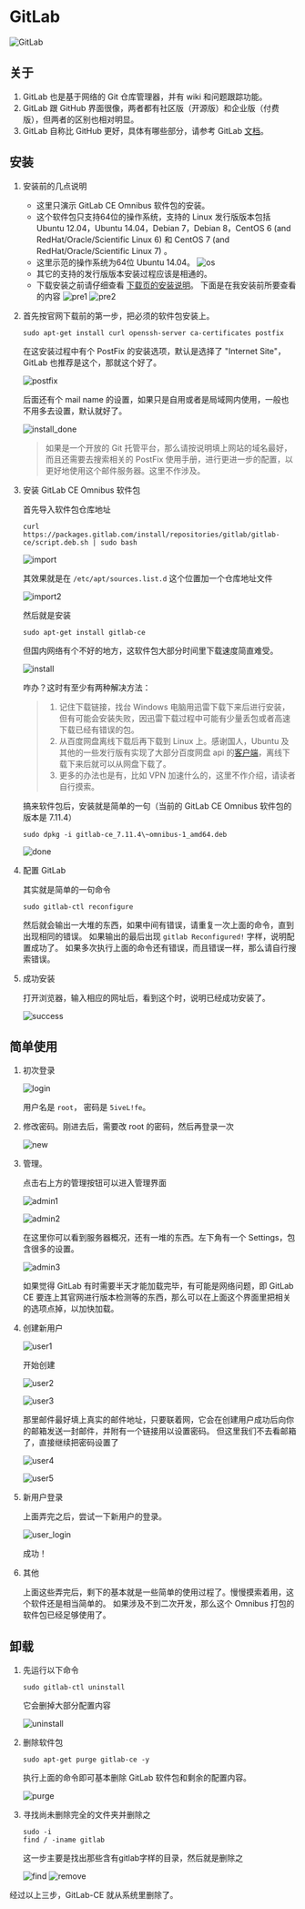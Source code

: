 # GitLab
![GitLab][6]
## 关于
1. GitLab 也是基于网络的 Git 仓库管理器，并有 wiki 和问题跟踪功能。
2. GitLab 跟 GitHub 界面很像，两者都有社区版（开源版）和企业版（付费版），但两者的区别也相对明显。
3. GitLab 自称比 GitHub 更好，具体有哪些部分，请参考 GitLab [文档][5]。

## 安装
1. 安装前的几点说明
    + 这里只演示 GitLab CE Omnibus 软件包的安装。
    + 这个软件包只支持64位的操作系统，支持的 Linux 发行版版本包括 Ubuntu 12.04，Ubuntu 14.04，Debian 7，Debian 8，CentOS 6 (and RedHat/Oracle/Scientific Linux 6) 和 CentOS 7 (and RedHat/Oracle/Scientific Linux 7) 。
    + 这里示范的操作系统为64位 Ubuntu 14.04。
     ![os][8]
    + 其它的支持的发行版版本安装过程应该是相通的。
    + 下载安装之前请仔细查看 [下载页的安装说明][7]。
      下面是在我安装前所要查看的内容
      ![pre1][9]
      ![pre2][10]

2. 首先按官网下载前的第一步，把必须的软件包安装上。
    ```
    sudo apt-get install curl openssh-server ca-certificates postfix
    ```

    在这安装过程中有个 PostFix 的安装选项，默认是选择了 "Internet Site"，GitLab 也推荐是这个，那就这个好了。

    ![postfix][11]

    后面还有个 mail name 的设置，如果只是自用或者是局域网内使用，一般也不用多去设置，默认就好了。

    ![install_done][12]

    >如果是一个开放的 Git 托管平台，那么请按说明填上网站的域名最好，而且还需要去搜索相关的 PostFix 使用手册，进行更进一步的配置，以更好地使用这个邮件服务器。这里不作涉及。

3. 安装 GitLab CE Omnibus 软件包

    首先导入软件包仓库地址
    ```
    curl https://packages.gitlab.com/install/repositories/gitlab/gitlab-ce/script.deb.sh | sudo bash
    ```
    ![import][13]

    其效果就是在 `/etc/apt/sources.list.d` 这个位置加一个仓库地址文件

    ![import2][14]

    然后就是安装
    ```
    sudo apt-get install gitlab-ce
    ```
    但国内网络有个不好的地方，这软件包大部分时间里下载速度简直难受。

    ![install][15]

    咋办？这时有至少有两种解决方法：
    > 1. 记住下载链接，找台 Windows 电脑用迅雷下载下来后进行安装，但有可能会安装失败，因迅雷下载过程中可能有少量丢包或者高速下载已经有错误的包。
    > 2. 从百度网盘离线下载后再下载到 Linux 上。感谢国人，Ubuntu 及其他的一些发行版有实现了大部分百度网盘 api 的[客户端][16]，离线下载下来后就可以从网盘下载了。
    > 3. 更多的办法也是有，比如 VPN 加速什么的，这里不作介绍，请读者自行摸索。

    搞来软件包后，安装就是简单的一句（当前的 GitLab CE Omnibus 软件包的版本是 7.11.4）
    ```
    sudo dpkg -i gitlab-ce_7.11.4\~omnibus-1_amd64.deb
    ```

    ![done][17]

4. 配置 GitLab

    其实就是简单的一句命令
    ```
    sudo gitlab-ctl reconfigure
    ```

    然后就会输出一大堆的东西，如果中间有错误，请重复一次上面的命令，直到出现相同的错误。
    如果输出的最后出现 `gitlab Reconfigured!` 字样，说明配置成功了。
    如果多次执行上面的命令还有错误，而且错误一样，那么请自行搜索错误。

5. 成功安装

    打开浏览器，输入相应的网址后，看到这个时，说明已经成功安装了。

    ![success][18]


## 简单使用

1. 初次登录

    ![login][19]

    用户名是 `root`， 密码是 `5iveL!fe`。

2. 修改密码。刚进去后，需要改 root 的密码，然后再登录一次

    ![new][20]

3. 管理。

    点击右上方的管理按钮可以进入管理界面

    ![admin1][21]

    ![admin2][23]

    在这里你可以看到服务器概况，还有一堆的东西。左下角有一个 Settings，包含很多的设置。

    ![admin3][22]

    如果觉得 GitLab 有时需要半天才能加载完毕，有可能是网络问题，即 GitLab CE 要连上其官网进行版本检测等的东西，那么可以在上面这个界面里把相关的选项点掉，以加快加载。

4. 创建新用户

    ![user1][24]

    开始创建

    ![user2][25]

    ![user3][26]

    那里邮件最好填上真实的邮件地址，只要联着网，它会在创建用户成功后向你的邮箱发送一封邮件，并附有一个链接用以设置密码。
    但这里我们不去看邮箱了，直接继续把密码设置了

    ![user4][27]

    ![user5][28]

5. 新用户登录

    上面弄完之后，尝试一下新用户的登录。

    ![user_login][29]

    成功！

6. 其他

    上面这些弄完后，剩下的基本就是一些简单的使用过程了。慢慢摸索着用，这个软件还是相当简单的。
    如果涉及不到二次开发，那么这个 Omnibus 打包的软件包已经足够使用了。


## 卸载
1. 先运行以下命令

    ```
    sudo gitlab-ctl uninstall
    ```
    它会删掉大部分配置内容

    ![uninstall][1]

2. 删除软件包

    ```
    sudo apt-get purge gitlab-ce -y
    ```
    执行上面的命令即可基本删除 GitLab 软件包和剩余的配置内容。

    ![purge][2]

3. 寻找尚未删除完全的文件夹并删除之
    ```
    sudo -i
    find / -iname gitlab
    ```
    这一步主要是找出那些含有gitlab字样的目录，然后就是删除之

    ![find][3]
    ![remove][4]

经过以上三步，GitLab-CE 就从系统里删除了。


[1]: images/gitlab/gitlab_uninstall.png
[2]: images/gitlab/gitlab_purge.png
[3]: images/gitlab/gitlab_find.png
[4]: images/gitlab/gitlab_remove.png
[5]: https://about.gitlab.com/better-than-github/
[6]: images/gitlab/gitlab.png
[7]: https://about.gitlab.com/downloads/
[8]: images/gitlab/gitlab_install_os.png
[9]: images/gitlab/gitlab_pre_one.png
[10]: images/gitlab/gitlab_pre_two.png
[11]: images/gitlab/gitlab_postfix.png
[12]: images/gitlab/gitlab_postfix2.png
[13]: images/gitlab/gitlab_import_repo.png
[14]: images/gitlab/gitlab_import_repo2.png
[15]: images/gitlab/gitlab_apt_install.png
[16]: https://github.com/LiuLang/bcloud-packages
[17]: images/gitlab/gitlab_install_done.png
[18]: images/gitlab/gitlab_success.png
[19]: images/gitlab/gitlab_login.png
[20]: images/gitlab/gitlab_new_pass.png
[21]: images/gitlab/gitlab_admin1.png
[22]: images/gitlab/gitlab_admin2.png
[23]: images/gitlab/gitlab_admin3.png
[24]: images/gitlab/gitlab_user1.png
[25]: images/gitlab/gitlab_user2.png
[26]: images/gitlab/gitlab_user3.png
[27]: images/gitlab/gitlab_user4.png
[28]: images/gitlab/gitlab_user5.png
[29]: images/gitlab/gitlab_user_login.png
